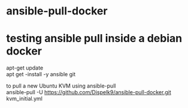 # ansible-pull-docker<br />
# testing ansible pull inside a debian docker<br />
apt-get update<br />
apt get -install -y ansible git<br />

to pull a new Ubuntu KVM using ansible-pull<br />
ansible-pull -U https://github.com/Dispelk9/ansible-pull-docker.git kvm_initial.yml<br />
